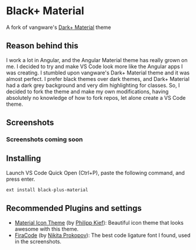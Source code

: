 # Black+ Material

A fork of vangware's [Dark+ Material](https://github.com/vangware/dark-plus-material) theme

## Reason behind this

I work a lot in Angular, and the Angular Material theme has really grown on me. I decided to try and make VS Code look more like the Angular apps I was creating. I stumbled upon vangware's Dark+ Material theme and it was almost perfect. I prefer black themes over dark themes, and Dark+ Material had a dark grey background and very dim highlighting for classes. So, I decided to fork the theme and make my own modifications, having absolutely no knowledge of how to fork repos, let alone create a VS Code theme.

## Screenshots

### Screenshots coming soon

## Installing

Launch VS Code Quick Open (Ctrl+P), paste the following command, and press enter.

```bash
ext install black-plus-material
```

## Recommended Plugins and settings

- [Material Icon Theme](https://marketplace.visualstudio.com/items?itemName=PKief.material-icon-theme) (by [Philipp Kief](https://github.com/PKief)): Beautiful icon theme that looks awesome with this theme.
- [FiraCode](https://github.com/tonsky/FiraCode) (by [Nikita Prokopov](https://github.com/tonsky)): The best code ligature font I found, used in the screenshots.
